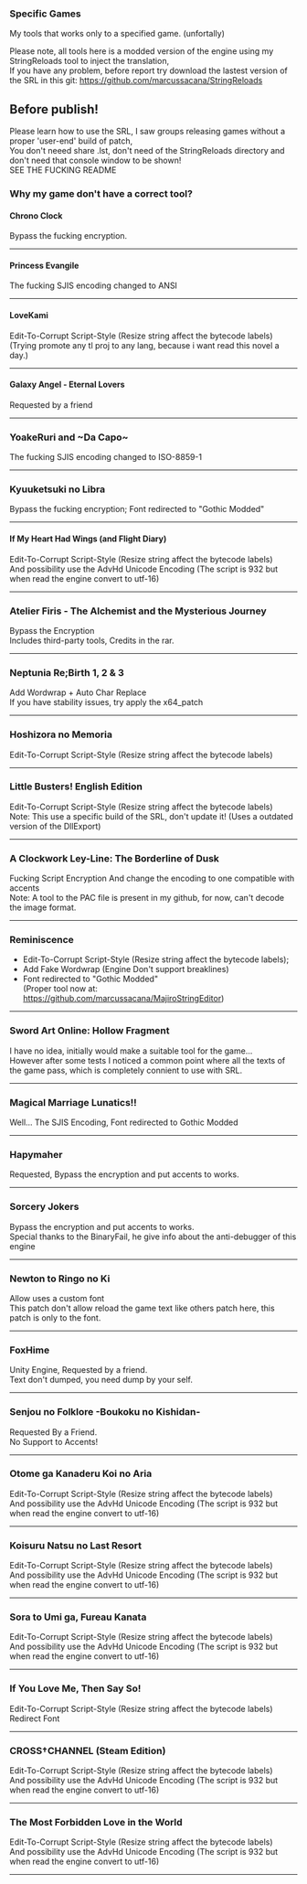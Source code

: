 ﻿### Specific Games
My tools that works only to a specified game. (unfortally)

Please note, all tools here is a modded version of the engine using my StringReloads tool to inject the translation,  
If you have any problem, before report try download the lastest version of the SRL in this git: https://github.com/marcussacana/StringReloads

## Before publish!
Please learn how to use the SRL, I saw groups releasing games without a proper 'user-end' build of patch,  
You don't neeed share .lst, don't need of the StringReloads directory and don't need that console window to be shown!  
SEE THE FUCKING README


### Why my game don't have a correct tool?

#### Chrono Clock
Bypass the fucking encryption.

----------------
#### Princess Evangile
The fucking SJIS encoding changed to ANSI

----------------
#### LoveKami 
Edit-To-Corrupt Script-Style (Resize string affect the bytecode labels)  
(Trying promote any tl proj to any lang, because i want read this novel a day.)

----------------
#### Galaxy Angel - Eternal Lovers
Requested by a friend

----------------
### YoakeRuri and \~Da Capo\~
The fucking SJIS encoding changed to ISO-8859-1

----------------
### Kyuuketsuki no Libra
Bypass the fucking encryption; Font redirected to "Gothic Modded"

----------------
#### If My Heart Had Wings (and Flight Diary)
Edit-To-Corrupt Script-Style (Resize string affect the bytecode labels)  
And possibility use the AdvHd Unicode Encoding (The script is 932 but when read the engine convert to utf-16)

----------------
### Atelier Firis - The Alchemist and the Mysterious Journey
Bypass the Encryption  
Includes third-party tools, Credits in the rar.

----------------
### Neptunia Re;Birth 1, 2 & 3
Add Wordwrap + Auto Char Replace  
If you have stability issues, try apply the x64_patch

----------------
### Hoshizora no Memoria
Edit-To-Corrupt Script-Style (Resize string affect the bytecode labels)

----------------
### Little Busters! English Edition
Edit-To-Corrupt Script-Style (Resize string affect the bytecode labels)  
Note: This use a specific build of the SRL, don't update it! (Uses a outdated version of the DllExport)

----------------
### A Clockwork Ley-Line: The Borderline of Dusk
Fucking Script Encryption And change the encoding to one compatible with accents  
Note: A tool to the PAC file is present in my github, for now, can't decode the image format.

----------------
### Reminiscence
- Edit-To-Corrupt Script-Style (Resize string affect the bytecode labels);
- Add Fake Wordwrap (Engine Don't support breaklines)
- Font redirected to "Gothic Modded"  
(Proper tool now at: https://github.com/marcussacana/MajiroStringEditor)

----------------
### Sword Art Online: Hollow Fragment 
I have no idea, initially would make a suitable tool for the game...  
However after some tests I noticed a common point where all the texts of the game pass, which is completely connient to use with SRL.

----------------
### Magical Marriage Lunatics!!
Well... The SJIS Encoding, Font redirected to Gothic Modded

----------------
### Hapymaher
Requested, Bypass the encryption and put accents to works.

----------------
### Sorcery Jokers
Bypass the encryption and put accents to works.  
Special thanks to the BinaryFail, he give info about the anti-debugger of this engine

----------------
### Newton to Ringo no Ki
Allow uses a custom font  
This patch don't allow reload the game text like others patch here, this patch is only to the font.

----------------
### FoxHime
Unity Engine, Requested by a friend.  
Text don't dumped, you need dump by your self.

----------------
### Senjou no Folklore -Boukoku no Kishidan-
Requested By a Friend.  
No Support to Accents!

----------------
### Otome ga Kanaderu Koi no Aria
Edit-To-Corrupt Script-Style (Resize string affect the bytecode labels)  
And possibility use the AdvHd Unicode Encoding (The script is 932 but when read the engine convert to utf-16)

----------------
### Koisuru Natsu no Last Resort
Edit-To-Corrupt Script-Style (Resize string affect the bytecode labels)  
And possibility use the AdvHd Unicode Encoding (The script is 932 but when read the engine convert to utf-16)

----------------
### Sora to Umi ga, Fureau Kanata
Edit-To-Corrupt Script-Style (Resize string affect the bytecode labels)  
And possibility use the AdvHd Unicode Encoding (The script is 932 but when read the engine convert to utf-16)

----------------
###  If You Love Me, Then Say So!
Edit-To-Corrupt Script-Style (Resize string affect the bytecode labels)  
Redirect Font

----------------
### CROSS†CHANNEL (Steam Edition)
Edit-To-Corrupt Script-Style (Resize string affect the bytecode labels)  
And possibility use the AdvHd Unicode Encoding (The script is 932 but when read the engine convert to utf-16)

----------------
### The Most Forbidden Love in the World
Edit-To-Corrupt Script-Style (Resize string affect the bytecode labels)  
And possibility use the AdvHd Unicode Encoding (The script is 932 but when read the engine convert to utf-16)

----------------